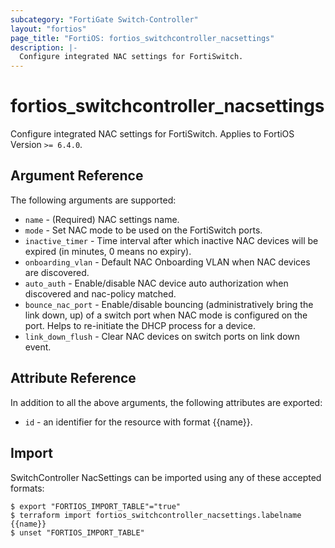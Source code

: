```yaml
---
subcategory: "FortiGate Switch-Controller"
layout: "fortios"
page_title: "FortiOS: fortios_switchcontroller_nacsettings"
description: |-
  Configure integrated NAC settings for FortiSwitch.
---
```


# fortios_switchcontroller_nacsettings
Configure integrated NAC settings for FortiSwitch. Applies to FortiOS Version `>= 6.4.0`.

## Argument Reference

The following arguments are supported:

* `name` - (Required) NAC settings name.
* `mode` - Set NAC mode to be used on the FortiSwitch ports.
* `inactive_timer` - Time interval after which inactive NAC devices will be expired (in minutes, 0 means no expiry).
* `onboarding_vlan` - Default NAC Onboarding VLAN when NAC devices are discovered.
* `auto_auth` - Enable/disable NAC device auto authorization when discovered and nac-policy matched.
* `bounce_nac_port` - Enable/disable bouncing (administratively bring the link down, up) of a switch port when NAC mode is configured on the port. Helps to re-initiate the DHCP process for a device.
* `link_down_flush` - Clear NAC devices on switch ports on link down event.


## Attribute Reference

In addition to all the above arguments, the following attributes are exported:
* `id` - an identifier for the resource with format {{name}}.

## Import

SwitchController NacSettings can be imported using any of these accepted formats:
```
$ export "FORTIOS_IMPORT_TABLE"="true"
$ terraform import fortios_switchcontroller_nacsettings.labelname {{name}}
$ unset "FORTIOS_IMPORT_TABLE"
```

